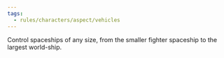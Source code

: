 ```yaml
---
tags:
  - rules/characters/aspect/vehicles
---
```

Control spaceships of any size, from the smaller fighter spaceship to the largest world-ship.